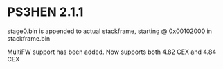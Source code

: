 # PS3HEN 2.1.1

stage0.bin is appended to actual stackframe, starting @ 0x00102000 in stackframe.bin

MultiFW support has been added.
Now supports both 4.82 CEX and 4.84 CEX
